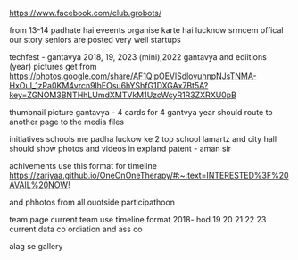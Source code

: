 https://www.facebook.com/club.grobots/

from 13-14
padhate hai 
eveents organise karte hai 
lucknow srmcem 
offical 
our story 
seniors are posted very well 
startups


techfest - gantavya
2018, 19, 2023 (mini),2022
gantavya and ediitions (year)
pictures get from https://photos.google.com/share/AF1QipOEVlSdlovuhnpNJsTNMA-HxOuI_1zPa0KM4vrcn9lhEOsu6hYShfG1DXGAx7Bt5A?key=ZGNOM3BNTHhLUmdXMTVkM1UzcWcyR1R3ZXRXU0pB

thumbnail picture
gantavya - 
4 cards for 4 gantvya year
should route to another page to the media files


initiatives
schools me padha 
luckow ke 2 top school 
lamartz and city hall
should show photos and videos in expland
patent - aman sir


achivements
use this format for timeline 
https://zariyaa.github.io/OneOnOneTherapy/#:~:text=INTERESTED%3F%20AVAIL%20NOW!

and phhotos from all ouotside participathoon 



team page
current team 
use timeline format 
2018- hod
19
20
21
22
23 current data
co ordiation and ass co 


alag se gallery 

